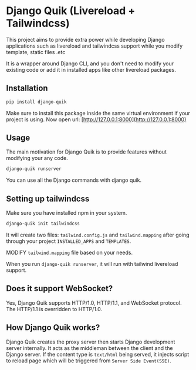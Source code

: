 # Django Quik (Livereload + Tailwindcss)

This project aims to provide extra power while developing Django applications such as livereload and tailwindcss support
while you modify template, static files .etc

It is a wrapper around Django CLI, and you don't need to modify your existing code or add it in installed apps
like other livereload packages.

## Installation

```bash
pip install django-quik
```

Make sure to install this package inside the same virtual environment if your project is using.
Now open url: [http://127.0.0.1:8000](http://127.0.0.1:8000)

## Usage

The main motivation for Django Quik is to provide features without modifying your any code.

```bash
django-quik runserver
```

You can use all the Django commands with django quik.

## Setting up tailwindcss

Make sure you have installed npm in your system.

```bash
django-quik init tailwindcss
```

It will create two files: `tailwind.config.js` and `tailwind.mapping` after going through your
project `INSTALLED_APPS` and `TEMPLATES`.

MODIFY `tailwind.mapping` file based on your needs.

When you run `django-quik runserver`, it will run with tailwind livereload support.

## Does it support WebSocket?

Yes, Django Quik supports HTTP/1.0, HTTP/1.1, and WebSocket protocol. The HTTP/1.1 is overridden to HTTP/1.0.

## How Django Quik works?

Django Quik creates the proxy server then starts Django development server internally. It acts as the middleman between
the client and the Django server. If the content type is `text/html` being served, it injects script to reload page
which will be triggered from `Server Side Event(SSE)`.


